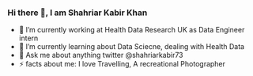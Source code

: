 ### Hi there 👋, I am Shahriar Kabir Khan

- 🔭 I’m currently working at Health Data Research UK as Data Engineer intern
- 🌱 I’m currently learning about Data Sciecne, dealing with Health Data
- 💬 Ask me about anything twitter @shahriarkabir73
- ⚡ facts about me: I love Travelling, A recreational Photographer

<!--
**mskabirkhan/mskabirkhan** is a ✨ _special_ ✨ repository because its `README.md` (this file) appears on your GitHub profile.

Here are some ideas to get you started:

- 🔭 I’m currently working on ...
- 🌱 I’m currently learning ...
- 👯 I’m looking to collaborate on ...
- 🤔 I’m looking for help with ...
- 💬 Ask me about ...
- 📫 How to reach me: ...
- 😄 Pronouns: ...
- ⚡ Fun fact: ...
-->
